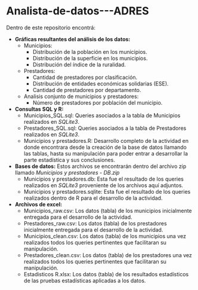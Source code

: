 # Analista-de-datos---ADRES
Dentro de este repositorio encontrá:
- **Gráficas resultantes del análisis de los datos:**
  - Municipios:
    - Distribución de la población en los municipios.
    - Distribución de la superficie en los municipios.
    - Distribución del índice de la ruralidad.
  - Prestadores:
    - Cantidad de prestadores por clasificación.
    - Distribución de entidades económicas solidarias (ESE).
    - Cantidad de prestadores por departamento.
  - Analisis conjunto de municipios y prestadores:
    - Número de prestadores por población del municipio.
- **Consultas SQL y R:**
  - Municipios_SQL.sql: Queries asociados a la tabla de Municipios realizados en *SQLite3*.
  - Prestadores_SQL.sql: Queries asociados a la tabla de Prestadores realizados en *SQLite3*.
  - Municipios y prestadores.R: Desarrollo completo de la actividad en donde encontrara desde la creación de la base de datos llamando las tablas, hasta su manipulación para poder entrar a desarrollar la parte estadística y sus conclusiones. 
- **Bases de datos:** Estos archivos se encontrarán dentro del archivo zip llamado *Municipios y prestadores - DB.zip*
  - Municipios y prestadores.db: Esta fue el resultado de los queries realizados en *SQLite3* proveniente de los archivos aquí adjuntos.
  - Municipios y prestadores.sqlite: Esta fue el resultado de los queries realizados dentro de R para el desarrollo de la actividad.
- **Archivos de excel:**
  - Municipios_raw.csv: Los datos (tabla) de los municipios inicialmente entregada para el desarrollo de la actividad.
  - Prestadores_raw.csv: Los datos (tabla) de los prestadores inicialmente entregada para el desarrollo de la actividad.
  - Municipios_clean.csv: Los datos (tabla) de los municipios una vez realizados todos los queries pertinentes que facilitaran su manipulación.
  - Prestadores_clean.csv: Los datos (tabla) de los prestadores una vez realizados todos los queries pertinentes que facilitaran su manipulación.
  - Estadisticos R.xlsx: Los datos (tabla) de los resultados estadísticos de las pruebas estadísticas aplicadas a los datos.
